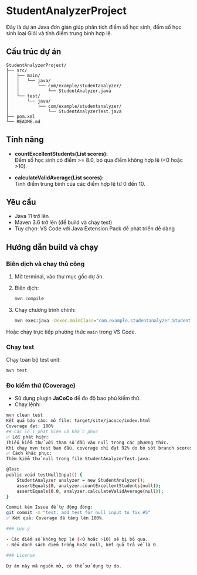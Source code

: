 # StudentAnalyzerProject

Đây là dự án Java đơn giản giúp phân tích điểm số học sinh, đếm số học sinh loại Giỏi và tính điểm trung bình hợp lệ.

## Cấu trúc dự án

```
StudentAnalyzerProject/
├── src/
│   ├── main/
│   │   └── java/
│   │       └── com/example/studentanalyzer/
│   │           └── StudentAnalyzer.java
│   └── test/
│       └── java/
│           └── com/example/studentanalyzer/
│               └── StudentAnalyzerTest.java
├── pom.xml
└── README.md
```

## Tính năng

- **countExcellentStudents(List<Double> scores):**  
  Đếm số học sinh có điểm >= 8.0, bỏ qua điểm không hợp lệ (<0 hoặc >10).

- **calculateValidAverage(List<Double> scores):**  
  Tính điểm trung bình của các điểm hợp lệ từ 0 đến 10.

## Yêu cầu

- Java 11 trở lên
- Maven 3.6 trở lên (để build và chạy test)
- Tùy chọn: VS Code với Java Extension Pack để phát triển dễ dàng

## Hướng dẫn build và chạy

### Biên dịch và chạy thủ công

1. Mở terminal, vào thư mục gốc dự án.
2. Biên dịch:

   ```bash
   mvn compile
   ```

3. Chạy chương trình chính:

   ```bash
   mvn exec:java -Dexec.mainClass="com.example.studentanalyzer.StudentAnalyzer"
   ```

Hoặc chạy trực tiếp phương thức `main` trong VS Code.

### Chạy test

Chạy toàn bộ test unit:

```bash
mvn test
```
### Đo kiểm thử (Coverage)

- Sử dụng plugin **JaCoCo** để đo độ bao phủ kiểm thử.
- Chạy lệnh:

```bash
mvn clean test
Kết quả báo cáo: mở file: target/site/jacoco/index.html
Coverage đạt: 100%
## Các lỗi phát hiện và khắc phục
✅ Lỗi phát hiện:
Thiếu kiểm thử với tham số đầu vào null trong các phương thức.
Khi chạy mvn test ban đầu, coverage chỉ đạt 92% do bỏ sót branch scores == null.
✅ Cách khắc phục:
Thêm kiểm thử null trong file StudentAnalyzerTest.java:

@Test
public void testNullInput() {
    StudentAnalyzer analyzer = new StudentAnalyzer();
    assertEquals(0, analyzer.countExcellentStudents(null));
    assertEquals(0.0, analyzer.calculateValidAverage(null));
}

Commit kèm Issue để tự động đóng:
git commit -m "test: add test for null input to fix #5"
✅ Kết quả: Coverage đã tăng lên 100%.

### Lưu ý

- Các điểm số không hợp lệ (<0 hoặc >10) sẽ bị bỏ qua.
- Nếu danh sách điểm trống hoặc null, kết quả trả về là 0.

### License

Dự án này mã nguồn mở, có thể sử dụng tự do.
